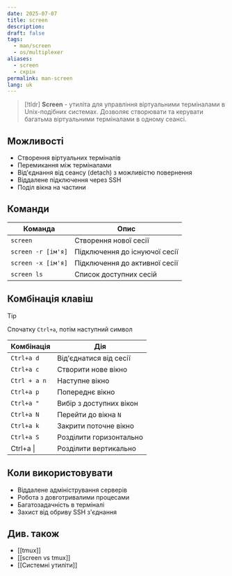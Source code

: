 ```yaml
---
date: 2025-07-07
title: screen
description: 
draft: false
tags:
  - man/screen
  - os/multiplexer
aliases:
  - screen
  - скрін
permalink: man-screen
lang: uk
---
```


> [!tldr]
> **Screen** - утиліта для управління віртуальними терміналами в Unix-подібних системах. Дозволяє створювати та керувати багатьма віртуальними терміналами в одному сеансі.

## Можливості

- Створення віртуальних терміналів
- Перемикання між терміналами
- Від'єднання від сеансу (detach) з можливістю повернення
- Віддалене підключення через SSH
- Поділ вікна на частини

## Команди

| Команда            | Опис                          |
| ------------------ | ----------------------------- |
| `screen`           | Створення нової сесії         |
| `screen -r [ім'я]` | Підключення до існуючої сесії |
| `screen -x [ім'я]` | Підключення до активної сесії |
| `screen ls`        | Список доступних сесій        |

## Комбінація клавіш

> [!tip]
> Спочатку `Ctrl+a`, потім наступний символ

| Комбінація   | Дія                     |
| ------------ | ----------------------- |
| `Ctrl+a d`   | Від'єднатися від сесії  |
| `Ctrl+a c`   | Створити нове вікно     |
| `Ctrl + a n` | Наступне вікно          |
| `Ctrl+a p`   | Попереднє вікно         |
| `Ctrl+a "`   | Вибір з доступних вікон |
| `Ctrl+a N`   | Перейти до вікна `N`    |
| `Ctrl+a k`   | Закрити поточне вікно   |
| `Ctrl+a S`   | Розділити горизонтально |
| Ctrl+a \|    | Розділити вертикально   |

## Коли використовувати 
- Віддалене адміністрування серверів
- Робота з довготривалими процесами
- Багатозадачність в терміналі
- Захист від обриву SSH з'єднання
## Див. також

- [[tmux]]
- [[screen vs tmux]]
- [[Системні утиліти]]